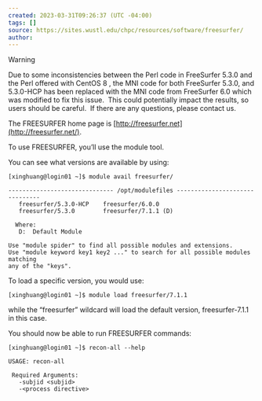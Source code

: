 ```yaml
---
created: 2023-03-31T09:26:37 (UTC -04:00)
tags: []
source: https://sites.wustl.edu/chpc/resources/software/freesurfer/
author:
---
```

> [!WARNING]
> Due to some inconsistencies between the Perl code in FreeSurfer 5.3.0 and the Perl offered with CentOS 8 , the MNI code for both FreeSurfer 5.3.0, and 5.3.0-HCP has been replaced with the MNI code from FreeSurfer 6.0 which was modified to fix this issue.  This could potentially impact the results, so users should be careful.  If there are any questions, please contact us.

The FREESURFER home page is [http://freesurfer.net](http://freesurfer.net/).

To use FREESURFER, you’ll use the module tool.

You can see what versions are available by using:

```
[xinghuang@login01 ~]$ module avail freesurfer/

------------------------------ /opt/modulefiles -------------------------------
   freesurfer/5.3.0-HCP    freesurfer/6.0.0
   freesurfer/5.3.0        freesurfer/7.1.1 (D)

  Where:
   D:  Default Module

Use "module spider" to find all possible modules and extensions.
Use "module keyword key1 key2 ..." to search for all possible modules matching
any of the "keys".
```

To load a specific version, you would use:

```
[xinghuang@login01 ~]$ module load freesurfer/7.1.1
```

while the “freesurfer” wildcard will load the default version, freesurfer-7.1.1 in this case.

You should now be able to run FREESURFER commands:

```
[xinghuang@login01 ~]$ recon-all --help

USAGE: recon-all

 Required Arguments:
   -subjid <subjid>
   -<process directive>
```
